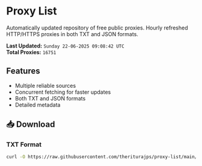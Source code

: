 # Proxy List

Automatically updated repository of free public proxies. Hourly refreshed HTTP/HTTPS proxies in both TXT and JSON formats.

**Last Updated:** `Sunday 22-06-2025 09:08:42 UTC`  
**Total Proxies:** `16751`

## Features
- Multiple reliable sources
- Concurrent fetching for faster updates
- Both TXT and JSON formats
- Detailed metadata

## 📥 Download

### TXT Format
```bash
curl -O https://raw.githubusercontent.com/theriturajps/proxy-list/main/proxies.txt